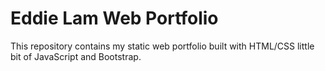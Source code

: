 # Eddie Lam Web Portfolio
This repository contains my static web portfolio built with HTML/CSS little bit of JavaScript and Bootstrap.
